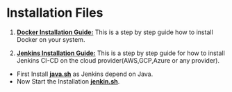 # Installation Files

1. **[Docker Installation Guide:](/Docker-Installation/Docker_Installation.md)** This is a step by step guide how to install Docker on your system.

2. **[Jenkins Installation Guide:](/Jenkin-Installation/)** This is a step by step guide for how to install Jenkins CI-CD on the cloud provider(AWS,GCP,Azure or any provider).
- First Install **[java.sh](/Jenkin-Installation/java.sh)** as Jenkins depend on Java.
- Now Start the Installation **[jenkin.sh](/Jenkin-Installation/jenkin.sh)**. 
